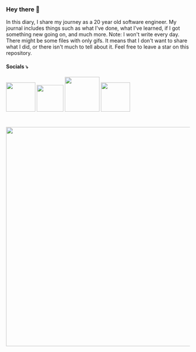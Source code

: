 ### Hey there 👋

In this diary, I share my journey as a 20 year old software engineer. My journal includes things such as what I've done, what I've learned, if I got something new going on, and much more. Note: I won't write every day. There might be some files with only gifs. It means that I don't want to share what I did, or there isn't much to tell about it. Feel free to leave a star on this repository.

#### Socials ⤵️

<a href="https://www.twitter.com/mirayadev/"><img src ="https://img.shields.io/badge/Twitter-1DA1F2?style=for-the-badge&logo=twitter&logoColor=white" width="80px"/></a> <a href="https://www.tiktok.com/@mirayatech"><img src ="https://img.shields.io/badge/TikTok-000000?style=for-the-badge&logo=tiktok&logoColor=white" width="73px" /></a> <a href="https://www.instagram.com/mirayatech/"><img src ="https://img.shields.io/badge/Instagram-9146FF?style=for-the-badge&logo=instagram&logoColor=white"  width="95px"  /></a>
<a href="https://www.youtube.com/@mirayatech."><img src ="https://img.shields.io/badge/YouTube-E50914?style=for-the-badge&logo=youtube&logoColor=white"  width="80px"   /></a>

#

<div align='center'>  <img src='https://user-images.githubusercontent.com/71933266/210168078-23f04d23-5970-450b-acd5-cbf85fab0b21.gif' width="600px"/>
</div>
